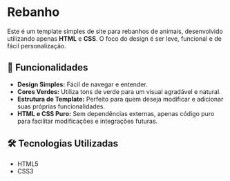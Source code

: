 # Rebanho <svg xmlns="http://www.w3.org/2000/svg" width="48" height="48" fill="none" viewBox="0 0 24 24" stroke="green" stroke-width="2">
  <rect x="2" y="6" width="20" height="12" rx="2" stroke-linecap="round" stroke-linejoin="round"/>
  <path stroke-linecap="round" stroke-linejoin="round" d="M6 10h.01M10 10h.01M14 10h.01M18 10h.01M6 14h12"/>
</svg>

Este é um template simples de site para rebanhos de animais, desenvolvido utilizando apenas **HTML** e **CSS**. O foco do design é ser leve, funcional e de fácil personalização.

## 📑 Funcionalidades

- **Design Simples:** Fácil de navegar e entender.
- **Cores Verdes:** Utiliza tons de verde para um visual agradável e natural.
- **Estrutura de Template:** Perfeito para quem deseja modificar e adicionar suas próprias funcionalidades.
- **HTML e CSS Puro:** Sem dependências externas, apenas código puro para facilitar modificações e integrações futuras.

## 🛠 Tecnologias Utilizadas
- HTML5
- CSS3
